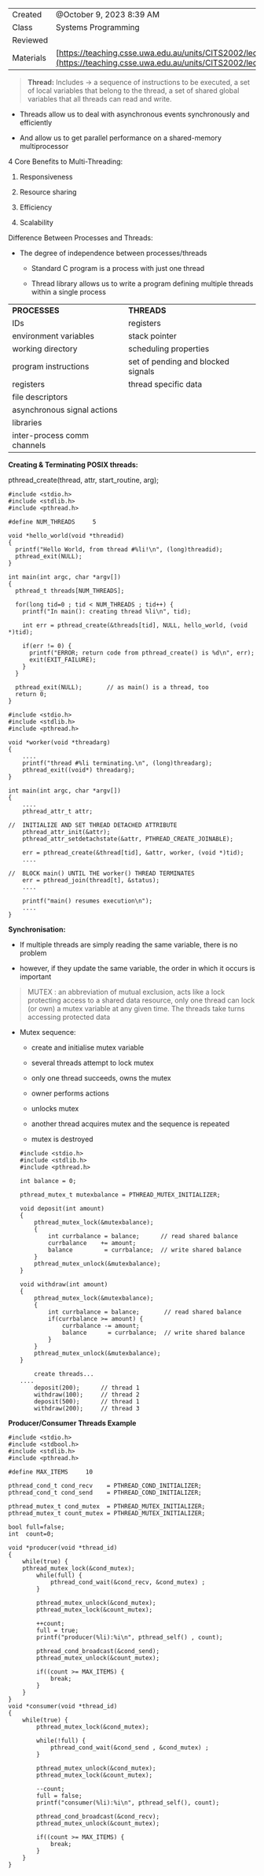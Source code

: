 
|   |   |
|---|---|
|Created|@October 9, 2023 8:39 AM|
|Class|Systems Programming|
|Reviewed||
|Materials|[https://teaching.csse.uwa.edu.au/units/CITS2002/lectures/lecture20/singlepage.html](https://teaching.csse.uwa.edu.au/units/CITS2002/lectures/lecture20/singlepage.html)|

> **************Thread:************** Includes → a sequence of instructions to be executed, a set of local variables that belong to the thread, a set of shared global variables that all threads can read and write.

- Threads allow us to deal with asynchronous events synchronously and efficiently

- And allow us to get parallel performance on a shared-memory multiprocessor

4 Core Benefits to Multi-Threading:

1. Responsiveness

2. Resource sharing

3. Efficiency

4. Scalability

Difference Between Processes and Threads:

- The degree of independence between processes/threads
    
    - Standard C program is a process with just one thread
    
    - Thread library allows us to write a program defining multiple threads within a single process

|   |   |
|---|---|
|**PROCESSES**|**THREADS**|
|IDs|registers|
|environment variables|stack pointer|
|working directory|scheduling properties|
|program instructions|set of pending and blocked signals|
|registers|thread specific data|
|file descriptors||
|asynchronous signal actions||
|libraries||
|inter-process comm channels||

********Creating & Terminating POSIX threads:********

pthread_create(thread, attr, start_routine, arg);

```
#include <stdio.h>
#include <stdlib.h>
#include <pthread.h>

#define NUM_THREADS     5

void *hello_world(void *threadid)
{
  printf("Hello World, from thread #%li!\n", (long)threadid);
  pthread_exit(NULL);
}

int main(int argc, char *argv[])
{
  pthread_t threads[NUM_THREADS];

  for(long tid=0 ; tid < NUM_THREADS ; tid++) {
    printf("In main(): creating thread %li\n", tid);

    int err = pthread_create(&threads[tid], NULL, hello_world, (void *)tid);

    if(err != 0) {
      printf("ERROR; return code from pthread_create() is %d\n", err);
      exit(EXIT_FAILURE);
    }
  }

  pthread_exit(NULL);       // as main() is a thread, too
  return 0;
}
```

```
#include <stdio.h>
#include <stdlib.h>
#include <pthread.h>

void *worker(void *threadarg)
{
    ....
    printf("thread #%li terminating.\n", (long)threadarg);
    pthread_exit((void*) threadarg);
}

int main(int argc, char *argv[])
{
    ....
    pthread_attr_t attr;

//  INITIALIZE AND SET THREAD DETACHED ATTRIBUTE
    pthread_attr_init(&attr);
    pthread_attr_setdetachstate(&attr, PTHREAD_CREATE_JOINABLE);  

    err = pthread_create(&thread[tid], &attr, worker, (void *)tid);
    ....

//  BLOCK main() UNTIL THE worker() THREAD TERMINATES
    err = pthread_join(thread[t], &status);
    ....

    printf("main() resumes execution\n");
    ....
}
```

**************************************Synchronisation:**************************************

- If multiple threads are simply reading the same variable, there is no problem

- however, if they update the same variable, the order in which it occurs is important

> MUTEX : an abbreviation of mutual exclusion, acts like a lock protecting access to a shared data resource, only one thread can lock (or own) a mutex variable at any given time. The threads take turns accessing protected data

- Mutex sequence:
    
    - create and initialise mutex variable
    
    - several threads attempt to lock mutex
    
    - only one thread succeeds, owns the mutex
    
    - owner performs actions
    
    - unlocks mutex
    
    - another thread acquires mutex and the sequence is repeated
    
    - mutex is destroyed
    
    ```
    #include <stdio.h>
    #include <stdlib.h>
    #include <pthread.h>
    
    int balance = 0;
    
    pthread_mutex_t mutexbalance = PTHREAD_MUTEX_INITIALIZER;
    
    void deposit(int amount)
    {
        pthread_mutex_lock(&mutexbalance);
        {
            int currbalance = balance;      // read shared balance
            currbalance    += amount;
            balance         = currbalance;  // write shared balance
        }
        pthread_mutex_unlock(&mutexbalance);
    }
    
    void withdraw(int amount)
    {
        pthread_mutex_lock(&mutexbalance);
        {
            int currbalance = balance;       // read shared balance
            if(currbalance >= amount) {
                currbalance -= amount;
                balance      = currbalance;  // write shared balance
            }
        }
        pthread_mutex_unlock(&mutexbalance);
    }
    
        create threads...
    ....
        deposit(200);      // thread 1
        withdraw(100);     // thread 2
        deposit(500);      // thread 1
        withdraw(200);     // thread 3
    ```
    

******************************************************************Producer/Consumer Threads Example******************************************************************

```
#include <stdio.h>
#include <stdbool.h>
#include <stdlib.h>
#include <pthread.h>

#define MAX_ITEMS     10

pthread_cond_t cond_recv    = PTHREAD_COND_INITIALIZER;
pthread_cond_t cond_send    = PTHREAD_COND_INITIALIZER;

pthread_mutex_t cond_mutex  = PTHREAD_MUTEX_INITIALIZER;
pthread_mutex_t count_mutex = PTHREAD_MUTEX_INITIALIZER;

bool full=false;
int  count=0;

void *producer(void *thread_id)
{
    while(true) {
	pthread_mutex_lock(&cond_mutex);
        while(full) {
            pthread_cond_wait(&cond_recv, &cond_mutex) ;
        }

        pthread_mutex_unlock(&cond_mutex);
        pthread_mutex_lock(&count_mutex);

        ++count;
        full = true;
        printf("producer(%li):%i\n", pthread_self() , count);

        pthread_cond_broadcast(&cond_send);
        pthread_mutex_unlock(&count_mutex);

        if((count >= MAX_ITEMS) {
            break;
        }
    }
}
void *consumer(void *thread_id)
{
    while(true) {
        pthread_mutex_lock(&cond_mutex);

        while(!full) {
            pthread_cond_wait(&cond_send , &cond_mutex) ;
        }

        pthread_mutex_unlock(&cond_mutex);
        pthread_mutex_lock(&count_mutex);

        --count;
        full = false;
        printf("consumer(%li):%i\n", pthread_self(), count);

        pthread_cond_broadcast(&cond_recv);
        pthread_mutex_unlock(&count_mutex);

        if((count >= MAX_ITEMS) {
            break;
        }
    }
}
```